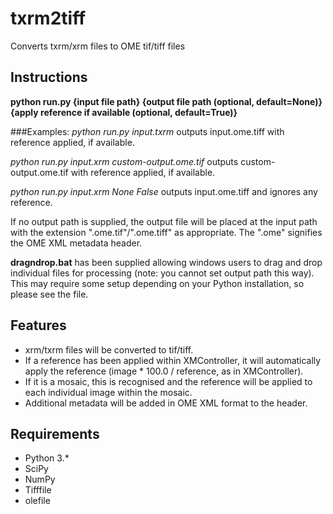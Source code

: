 # txrm2tiff

Converts txrm/xrm files to OME tif/tiff files

## Instructions

**python run.py {input file path} {output file path (optional, default=None)} {apply reference if available (optional, default=True)}**


###Examples:
_python run.py input.txrm_ outputs input.ome.tiff with reference applied, if available.

_python run.py input.xrm custom-output.ome.tif_ outputs custom-output.ome.tif with reference applied, if available.

_python run.py input.xrm None False_ outputs input.ome.tiff and ignores any reference.


If no output path is supplied, the output file will be placed at the input path with the extension ".ome.tif"/".ome.tiff" as appropriate. The ".ome" signifies the OME XML metadata header.

**dragndrop.bat** has been supplied allowing windows users to drag and drop individual files for processing (note: you cannot set output path this way). This may require some setup depending on your Python installation, so please see the file.


## Features
* xrm/txrm files will be converted to tif/tiff.
* If a reference has been applied within XMController, it will automatically apply the reference (image * 100.0 / reference, as in XMController).
* If it is a mosaic, this is recognised and the reference will be applied to each individual image within the mosaic.
* Additional metadata will be added in OME XML format to the header.


## Requirements
* Python 3.*
* SciPy
* NumPy
* Tifffile
* olefile
